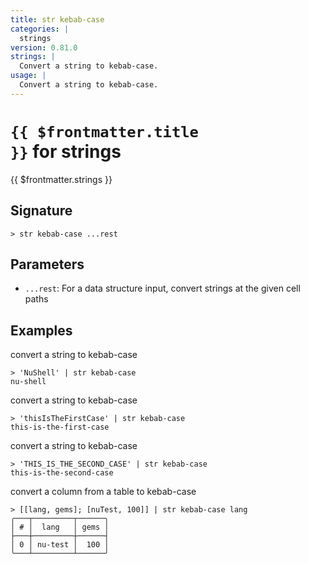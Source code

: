```yaml
---
title: str kebab-case
categories: |
  strings
version: 0.81.0
strings: |
  Convert a string to kebab-case.
usage: |
  Convert a string to kebab-case.
---
```


# <code>{{ $frontmatter.title }}</code> for strings

<div class='command-title'>{{ $frontmatter.strings }}</div>

## Signature

```> str kebab-case ...rest```

## Parameters

 -  `...rest`: For a data structure input, convert strings at the given cell paths

## Examples

convert a string to kebab-case
```shell
> 'NuShell' | str kebab-case
nu-shell
```

convert a string to kebab-case
```shell
> 'thisIsTheFirstCase' | str kebab-case
this-is-the-first-case
```

convert a string to kebab-case
```shell
> 'THIS_IS_THE_SECOND_CASE' | str kebab-case
this-is-the-second-case
```

convert a column from a table to kebab-case
```shell
> [[lang, gems]; [nuTest, 100]] | str kebab-case lang
╭───┬─────────┬──────╮
│ # │  lang   │ gems │
├───┼─────────┼──────┤
│ 0 │ nu-test │  100 │
╰───┴─────────┴──────╯

```
